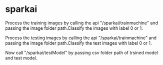 # sparkai
Process the training images by calling the api "/sparkai/trainmachine" and passing the image folder path.Classify the images with label 0 or 1.

Process the testing images by calling the api "/sparkai/trainmachine" and passing the image folder path.Classify the test images with label 0 or 1.

Now call "/sparkai/testModel" by passing csv folder path of trsined model and test model.
